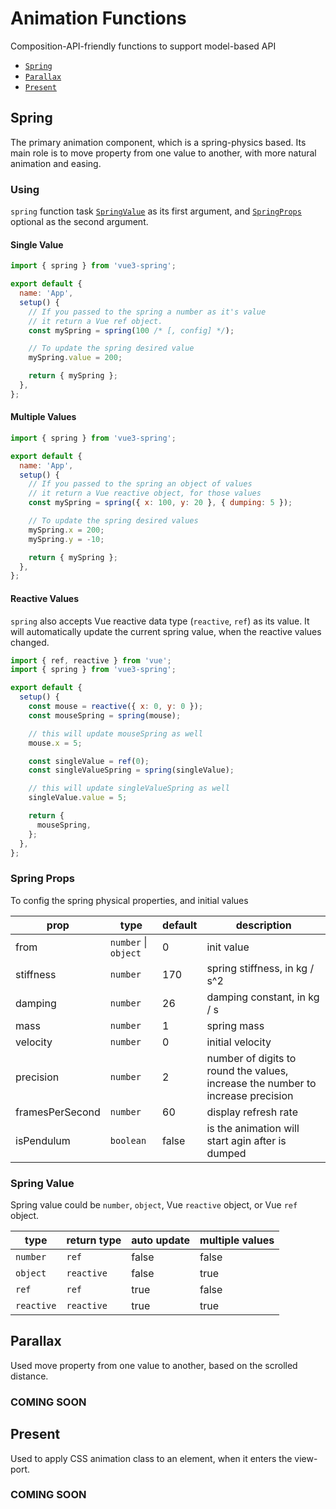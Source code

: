 # Animation Functions

Composition-API-friendly functions to support model-based API

- [`Spring`](#spring)
- [`Parallax`](#parallax)
- [`Present`](#present)

## Spring

The primary animation component, which is a spring-physics based. Its main role is to move property from one value to another, with more natural animation and easing.

### Using

`spring` function task [`SpringValue`](#spring-value) as its first argument, and [`SpringProps`](#spring-props) optional as the second argument.

#### Single Value

```js
import { spring } from 'vue3-spring';

export default {
  name: 'App',
  setup() {
    // If you passed to the spring a number as it's value
    // it return a Vue ref object.
    const mySpring = spring(100 /* [, config] */);

    // To update the spring desired value
    mySpring.value = 200;

    return { mySpring };
  },
};
```

#### Multiple Values

```js
import { spring } from 'vue3-spring';

export default {
  name: 'App',
  setup() {
    // If you passed to the spring an object of values
    // it return a Vue reactive object, for those values
    const mySpring = spring({ x: 100, y: 20 }, { dumping: 5 });

    // To update the spring desired values
    mySpring.x = 200;
    mySpring.y = -10;

    return { mySpring };
  },
};
```

#### Reactive Values

`spring` also accepts Vue reactive data type (`reactive`, `ref`) as its value. It will automatically update the current spring value, when the reactive values changed.

```js
import { ref, reactive } from 'vue';
import { spring } from 'vue3-spring';

export default {
  setup() {
    const mouse = reactive({ x: 0, y: 0 });
    const mouseSpring = spring(mouse);

    // this will update mouseSpring as well
    mouse.x = 5;

    const singleValue = ref(0);
    const singleValueSpring = spring(singleValue);

    // this will update singleValueSpring as well
    singleValue.value = 5;

    return {
      mouseSpring,
    };
  },
};
```

### Spring Props

To config the spring physical properties, and initial values

| prop            | type                 | default | description                                                                     |
| --------------- | -------------------- | ------- | ------------------------------------------------------------------------------- |
| from            | `number` \| `object` | 0       | init value                                                                      |
| stiffness       | `number`             | 170     | spring stiffness, in kg / s^2                                                   |
| damping         | `number`             | 26      | damping constant, in kg / s                                                     |
| mass            | `number`             | 1       | spring mass                                                                     |
| velocity        | `number`             | 0       | initial velocity                                                                |
| precision       | `number`             | 2       | number of digits to round the values, increase the number to increase precision |
| framesPerSecond | `number`             | 60      | display refresh rate                                                            |
| isPendulum      | `boolean`            | false   | is the animation will start agin after is dumped                                |

### Spring Value

Spring value could be `number`, `object`, Vue `reactive` object, or Vue `ref` object.

| type       | return type | auto update | multiple values |
| ---------- | ----------- | ----------- | --------------- |
| `number`   | `ref`       | false       | false           |
| `object`   | `reactive`  | false       | true            |
| `ref`      | `ref`       | true        | false           |
| `reactive` | `reactive`  | true        | true            |

## Parallax

Used move property from one value to another, based on the scrolled distance.

### COMING SOON

## Present

Used to apply CSS animation class to an element, when it enters the view-port.

### COMING SOON
